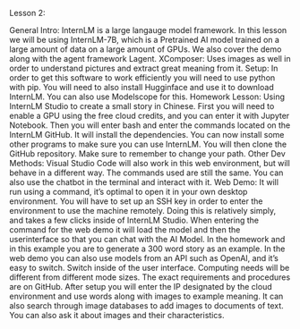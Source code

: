 Lesson 2:

General Intro:
InternLM is a large langauge model framework. In this lesson we will be using InternLM-7B, which is a Pretrained AI model trained on a large amount of data on a large amount of GPUs. We also cover the demo along with the agent framework Lagent.
XComposer:
Uses images as well in order to understand pictures and extract great meaning from it.
Setup:
In order to get this software to work efficiently you will need to use python with pip. You will need to also install Hugginface and use it to download InternLM. You can also use Modelscope for this.
Homework Lesson:
Using InternLM Studio to create a small story in Chinese. First you will need to enable a GPU using the free cloud credits, and you can enter it with Jupyter Notebook. Then you will enter bash and enter the commands located on the InternLM GitHub. It will install the dependencies. You can now install some other programs to make sure you can use InternLM. You will then clone the GitHub repository. Make sure to remember to change your path. 
Other Dev Methods:
Visual Studio Code will also work in this web environment, but will behave in a different way. The commands used are still the same. You can also use the chatbot in the terminal and interact with it.
Web Demo:
It will run using a command, it’s optimal to open it in your own desktop environment. You will have to set up an SSH key in order to enter the environment to use the machine remotely. Doing this is relatively simply, and takes a few clicks inside of InternLM Studio. When entering the command for the web demo it will load the model and then the userinterface so that you can chat with the AI Model. In the homework and in this example you are to generate a 300 word story as an example.
In the web demo you can also use models from an API such as OpenAI, and it’s easy to switch. Switch inside of the user interface. Computing needs will be different from different mode sizes. The exact requirements and procedures are on GitHub. After setup you will enter the IP designated by the cloud environment and use words along with images to example meaning. It can also search through image databases to add images to documents of text. You can also ask it about images and their characteristics. 

